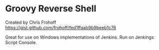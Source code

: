 # Groovy Reverse Shell

Created by Chris Frohoff https://gist.github.com/frohoff/fed1ffaab9b9beeb1c76

Great for use on Windows implementations of Jenkins. Run on Jenkings Script Console.
